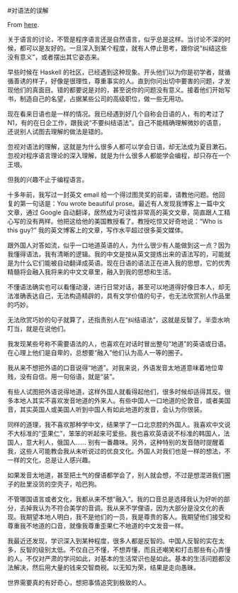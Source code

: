 #对语法的误解

From [here](https://yinwang1.substack.com/p/grammar).

关于语言的讨论，不管是程序语言还是自然语言，似乎总是这样。当讨论不深的时候，都可以是友好的。一旦深入到某个程度，就有人停止思考，跟你说“纠结这些没有意义”，或者摆出其它姿态来。

早些时候在 Haskell 的社区，已经遇到这种现象。开头他们以为你是初学者，就循循善诱的样子，好像是很理性，尊重事实的人。直到你问出切中要害的问题，才发现他们的真面目。错的都要说是对的，甚至说你的问题没有意义。接着他们开始写书，制造自己的名望，占据某些公司的高级职位，做一些无用功。

现在看来日语也是一样的情况。我已经遇到好几个自称会日语的人，有的考过了 N1，有的在日企工作，跟我说“不要纠结语法”。自己不能精确理解微妙的语意，还说别人试图去理解的做法是错的。

忽视对语法的理解，这就是为什么很多人都可以学会日语，却无法成为夏目漱石。忽视对程序语言理论的深入理解，就是为什么很多人都能学会编程，却只存在一个王垠。

但我的兴趣不止于编程语言。

十多年前，我写过一封英文 email 给一个得过图灵奖的前辈，请教他问题。他回复的第一句话是：You wrote beautiful prose。最近有人发现我博客上一篇中文文章，通过 Google 自动翻译，居然成为可读性非常高的英文文章，简直跟人工精心写的没有两样。他把这给他的美国教授看了。教授吃惊又好奇地说：“Who is this guy?” 我的英文博客上的文章，写作水平超过很多英文媒体。

跟外国人对答如流，似乎一口地道英语的人，为什么很少有人能做到这一点？因为我懂得语法，我有清晰的逻辑。我的中文是按从英文提炼出来的语法写的，可能就是为什么它们能被自动翻译成英语。现在日语的语法正在进入我的思想，它的优秀精髓将会融入我将来的中文文章里，融入到我的思想和生活。

不懂语法确实也可以看懂动漫，进行日常对话，甚至可以地道得好像日本人，却无法准确表达自己，无法构造精辟的，具有文学价值的句子，也无法欣赏别人作品里的巧妙。

无法欣赏巧妙的句子就算了，还指责别人在“纠结语法”，这就是反智了。半壶水响叮当，就是在说他们。

我发现某些号称不需要语法的人，也喜欢在对话时冒出整句“地道”的英语或日语。在心理上他们是自卑的，总想要“融入”他们认为高人一等的圈子。

我从来不想把外语的口音说得“地道”。对我来说，外语发音太地道意味着地位卑贱，没有自信。用一句俗语，就是“装”。

有些人试图把外语说得地道，这样外国人就看得起他们，很多时候却适得其反。很多本地人其实不喜欢发音地道的外来人。有些中国人一口地道的伦敦音，或者美国音，其实英国人或美国人听到中国人有如此地道的发音，会认为你很装。

同样的道理，我不喜欢那种学中文，结果学了一口北京腔的外国人。我喜欢中文说不大标准的“歪果仁”，笨笨的听起来可爱些。我也喜欢英语说不标准的韩国人，法国人，意大利人，俄国人…… 别有一番趣味。另外，这种特别的发音随时提醒着我，这些人可能教会我从未听说过的优良文化。外国人对我们也是一样的想法，不一样的文化，总是让人感兴趣。

如果发音太地道，甚至把土气的俚语都学会了，别人就会想，不过是想混进我们圈子的肚里没货的空壳子，哈巴狗。

不管哪国语言或者文化，我都从来不想“融入”。我的口音总是选择我认为好听的部分，去掉我认为不符合美学的音调。我从来不学俚语，因为大部分是没文化的表现。我期望本地人明白，我不是他们的一员，我是尊贵的客人。我期望他们接受和尊重我不地道的口音，就像我尊重歪果仁不地道的中文发音一样。

我最近还发现，学识深入到某种程度，很多人都是反智的。中国人反智的实在太多，反智的级别太低。不仅自己不懂，不想弄懂，而且还嘲笑和打击那些有心弄懂的人。不仅对严肃的学问如此，对基本的生活常识也是如此。基本的生活问题都没法解决，然后用大量的钱来交智商税。以无知为荣，结果是走向愚昧。

世界需要真的有好奇心，想把事情追究到极致的人。
